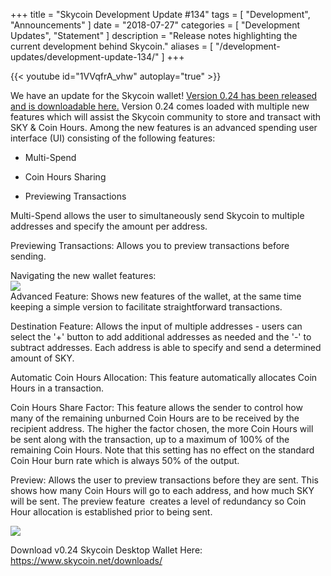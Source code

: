 +++
title = "Skycoin Development Update #134"
tags = [
    "Development",
    "Announcements"
]
date = "2018-07-27"
categories = [
    "Development Updates",
    "Statement"
]
description = "Release notes highlighting the current development behind Skycoin."
aliases = [
	"/development-updates/development-update-134/"
]
+++

{{< youtube id="1VVqfrA_vhw" autoplay="true" >}}

We have an update for the Skycoin wallet! [Version 0.24 has been released and is downloadable here.](https://www.skycoin.net/downloads/) Version 0.24 comes loaded with multiple new features which will assist the Skycoin community to store and transact with SKY & Coin Hours. Among the new features is an advanced spending user interface (UI) consisting of the following features:

-   Multi-Spend

-   Coin Hours Sharing

-   Previewing Transactions

Multi-Spend allows the user to simultaneously send Skycoin to multiple addresses and specify the amount per address.

Previewing Transactions: Allows you to preview transactions before sending.

Navigating the new wallet features:\
![](/img/skycoin-wallet-update-1.png)\
Advanced Feature: Shows new features of the wallet, at the same time keeping a simple version to facilitate straightforward transactions.

Destination Feature: Allows the input of multiple addresses - users can select the '+' button to add additional addresses as needed and the '-' to subtract addresses. Each address is able to specify and send a determined amount of SKY.

Automatic Coin Hours Allocation: This feature automatically allocates Coin Hours in a transaction.

Coin Hours Share Factor: This feature allows the sender to control how many of the remaining unburned Coin Hours are to be received by the recipient address. The higher the factor chosen, the more Coin Hours will be sent along with the transaction, up to a maximum of 100% of the remaining Coin Hours. Note that this setting has no effect on the standard Coin Hour burn rate which is always 50% of the output.

Preview: Allows the user to preview transactions before they are sent. This shows how many Coin Hours will go to each address, and how much SKY will be sent. The preview feature  creates a level of redundancy so Coin Hour allocation is established prior to being sent.

![](/img/skycoin-wallet-update-2.png)

Download v0.24 Skycoin Desktop Wallet Here: <https://www.skycoin.net/downloads/>
